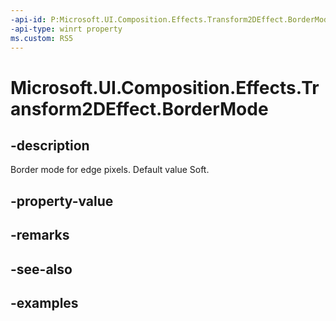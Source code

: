 ```yaml
---
-api-id: P:Microsoft.UI.Composition.Effects.Transform2DEffect.BorderMode
-api-type: winrt property
ms.custom: RS5
---
```


<!-- Property syntax.
public EffectBorderMode BorderMode { get;  set; }
-->

# Microsoft.UI.Composition.Effects.Transform2DEffect.BorderMode

## -description
Border mode for edge pixels. Default value Soft.

## -property-value

## -remarks

## -see-also

## -examples

